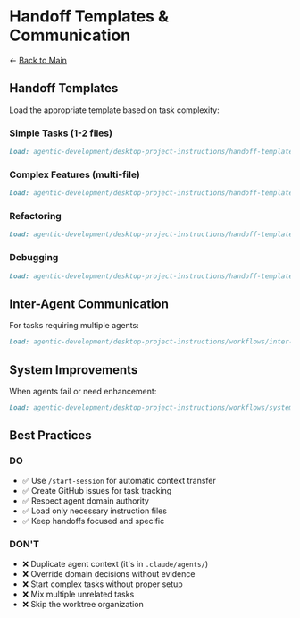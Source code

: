 # Handoff Templates & Communication

← [Back to Main](./README.md)

## Handoff Templates

Load the appropriate template based on task complexity:

### Simple Tasks (1-2 files)
```markdown
Load: agentic-development/desktop-project-instructions/handoff-templates/simple-task.md
```

### Complex Features (multi-file)
```markdown
Load: agentic-development/desktop-project-instructions/handoff-templates/complex-feature.md
```

### Refactoring
```markdown
Load: agentic-development/desktop-project-instructions/handoff-templates/refactoring.md
```

### Debugging
```markdown
Load: agentic-development/desktop-project-instructions/handoff-templates/debugging.md
```

## Inter-Agent Communication

For tasks requiring multiple agents:
```markdown
Load: agentic-development/desktop-project-instructions/workflows/inter-agent-communication.md
```

## System Improvements

When agents fail or need enhancement:
```markdown
Load: agentic-development/desktop-project-instructions/workflows/system-improvement.md
```

## Best Practices

### DO
- ✅ Use `/start-session` for automatic context transfer
- ✅ Create GitHub issues for task tracking
- ✅ Respect agent domain authority
- ✅ Load only necessary instruction files
- ✅ Keep handoffs focused and specific

### DON'T
- ❌ Duplicate agent context (it's in `.claude/agents/`)
- ❌ Override domain decisions without evidence
- ❌ Start complex tasks without proper setup
- ❌ Mix multiple unrelated tasks
- ❌ Skip the worktree organization